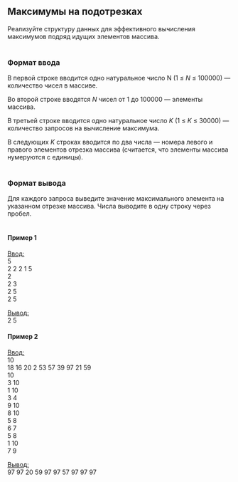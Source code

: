 ## Максимумы на подотрезках

Реализуйте структуру данных для эффективного вычисления максимумов подряд идущих элементов массива.
<br></br>
### Формат ввода

В первой строке вводится одно натуральное число N (1 ≤ _N_ ≤ 100000) — количество чисел в массиве.

Во второй строке вводятся _N_ чисел от 1 до 100000 — элементы массива.

В третьей строке вводится одно натуральное число _K_ (1 ≤ _K_ ≤ 30000) — количество запросов на вычисление максимума.

В следующих _K_ строках вводится по два числа — номера левого и правого элементов отрезка массива (считается, что элементы массива нумеруются с единицы).
<br></br>
### Формат вывода

Для каждого запроса выведите значение максимального элемента на указанном отрезке массива. Числа выводите в одну строку через пробел.
<br></br>
#### Пример 1

<ins>Ввод:</ins><br>
5<br>
2 2 2 1 5<br>
2<br>
2 3<br>
2 5<br>
2 5<br>

<ins>Вывод:</ins><br>
2 5
<br>
#### Пример 2

<ins>Ввод:</ins><br>
10<br>
18 16 20 2 53 57 39 97 21 59<br>
10<br>
3 10<br>
1 10<br>
3 4<br>
9 10<br>
8 10<br>
5 8<br>
6 7<br>
5 8<br>
1 10<br>
7 9<br>

<ins>Вывод:</ins><br>
97 97 20 59 97 97 57 97 97 97
